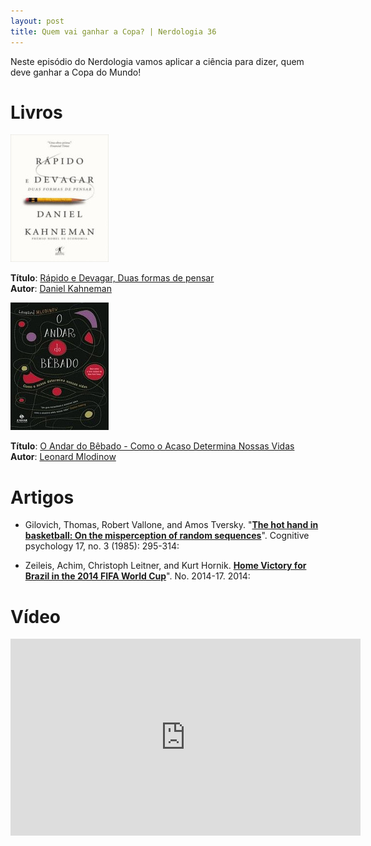 ```yaml
---
layout: post
title: Quem vai ganhar a Copa? | Nerdologia 36
---
```


Neste episódio do Nerdologia vamos aplicar a ciência para dizer, quem deve ganhar a Copa do Mundo!

Livros
=====

![Rápido e Devagar, Duas formas de pensar](../images/rapido-devagar.jpeg)

**Título**: [Rápido e Devagar, Duas formas de pensar](http://www.saraiva.com.br/rapido-e-devagar-duas-formas-de-pensar-4074748.html)<br>
**Autor**: [Daniel Kahneman](http://www.princeton.edu/~kahneman/)

![O Andar do Bêbado](../images/andar-bebado.jpeg)

**Título**: [O Andar do Bêbado - Como o Acaso Determina Nossas Vidas](http://www.saraiva.com.br/o-andar-do-bebado-como-o-acaso-determina-nossas-vidas-2658080.html)<br>
**Autor**: [Leonard Mlodinow](https://www.facebook.com/LeonardMlodinow)

Artigos
=====

- Gilovich, Thomas, Robert Vallone, and Amos Tversky. "[**The hot hand in basketball: On the misperception of random sequences**](http://wexler.free.fr/library/files/gilovich%20%281985%29%20the%20hot%20hand%20in%20basketball.%20on%20the%20misperception%20of%20random%20sequences.pdf)". Cognitive psychology 17, no. 3 (1985): 295-314:

- Zeileis, Achim, Christoph Leitner, and Kurt Hornik. [**Home Victory for Brazil in the 2014 FIFA World Cup**](http://eeecon.uibk.ac.at/wopec2/repec/inn/wpaper/2014-17.pdf)". No. 2014-17. 2014: 

Vídeo
=====

<iframe width="560" height="315" src="https://www.youtube.com/embed/5CsfRfEFKv0" frameborder="0" allowfullscreen></iframe>

